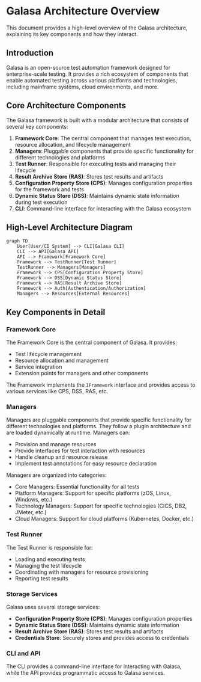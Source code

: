 # Galasa Architecture Overview

This document provides a high-level overview of the Galasa architecture, explaining its key components and how they interact.

## Introduction

Galasa is an open-source test automation framework designed for enterprise-scale testing. It provides a rich ecosystem of components that enable automated testing across various platforms and technologies, including mainframe systems, cloud environments, and more.

## Core Architecture Components

The Galasa framework is built with a modular architecture that consists of several key components:

1. **Framework Core**: The central component that manages test execution, resource allocation, and lifecycle management
2. **Managers**: Pluggable components that provide specific functionality for different technologies and platforms
3. **Test Runner**: Responsible for executing tests and managing their lifecycle
4. **Result Archive Store (RAS)**: Stores test results and artifacts
5. **Configuration Property Store (CPS)**: Manages configuration properties for the framework and tests
6. **Dynamic Status Store (DSS)**: Maintains dynamic state information during test execution
7. **CLI**: Command-line interface for interacting with the Galasa ecosystem

## High-Level Architecture Diagram

```mermaid
graph TD
    User[User/CI System] --> CLI[Galasa CLI]
    CLI --> API[Galasa API]
    API --> Framework[Framework Core]
    Framework --> TestRunner[Test Runner]
    TestRunner --> Managers[Managers]
    Framework --> CPS[Configuration Property Store]
    Framework --> DSS[Dynamic Status Store]
    Framework --> RAS[Result Archive Store]
    Framework --> Auth[Authentication/Authorization]
    Managers --> Resources[External Resources]
```

## Key Components in Detail

### Framework Core

The Framework Core is the central component of Galasa. It provides:

- Test lifecycle management
- Resource allocation and management
- Service integration
- Extension points for managers and other components

The Framework implements the `IFramework` interface and provides access to various services like CPS, DSS, RAS, etc.

### Managers

Managers are pluggable components that provide specific functionality for different technologies and platforms. They follow a plugin architecture and are loaded dynamically at runtime. Managers can:

- Provision and manage resources
- Provide interfaces for test interaction with resources
- Handle cleanup and resource release
- Implement test annotations for easy resource declaration

Managers are organized into categories:
- Core Managers: Essential functionality for all tests
- Platform Managers: Support for specific platforms (zOS, Linux, Windows, etc.)
- Technology Managers: Support for specific technologies (CICS, DB2, JMeter, etc.)
- Cloud Managers: Support for cloud platforms (Kubernetes, Docker, etc.)

### Test Runner

The Test Runner is responsible for:
- Loading and executing tests
- Managing the test lifecycle
- Coordinating with managers for resource provisioning
- Reporting test results

### Storage Services

Galasa uses several storage services:

- **Configuration Property Store (CPS)**: Manages configuration properties
- **Dynamic Status Store (DSS)**: Maintains dynamic state information
- **Result Archive Store (RAS)**: Stores test results and artifacts
- **Credentials Store**: Securely stores and provides access to credentials

### CLI and API

The CLI provides a command-line interface for interacting with Galasa, while the API provides programmatic access to Galasa services.